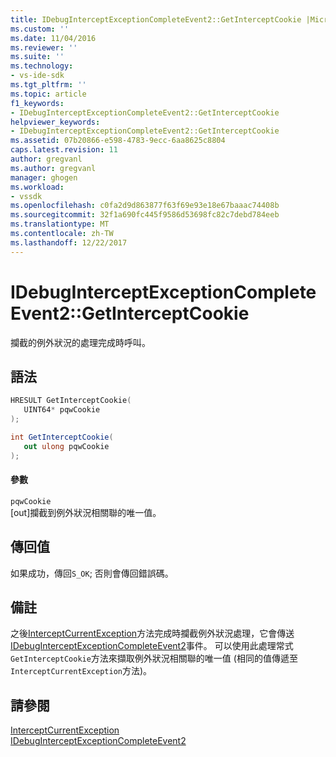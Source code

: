```yaml
---
title: IDebugInterceptExceptionCompleteEvent2::GetInterceptCookie |Microsoft 文件
ms.custom: ''
ms.date: 11/04/2016
ms.reviewer: ''
ms.suite: ''
ms.technology:
- vs-ide-sdk
ms.tgt_pltfrm: ''
ms.topic: article
f1_keywords:
- IDebugInterceptExceptionCompleteEvent2::GetInterceptCookie
helpviewer_keywords:
- IDebugInterceptExceptionCompleteEvent2::GetInterceptCookie
ms.assetid: 07b20866-e598-4783-9ecc-6aa8625c8804
caps.latest.revision: 11
author: gregvanl
ms.author: gregvanl
manager: ghogen
ms.workload:
- vssdk
ms.openlocfilehash: c0fa2d9d863877f63f69e93e18e67baaac74408b
ms.sourcegitcommit: 32f1a690fc445f9586d53698fc82c7debd784eeb
ms.translationtype: MT
ms.contentlocale: zh-TW
ms.lasthandoff: 12/22/2017
---
```

# <a name="idebuginterceptexceptioncompleteevent2getinterceptcookie"></a>IDebugInterceptExceptionCompleteEvent2::GetInterceptCookie
攔截的例外狀況的處理完成時呼叫。  
  
## <a name="syntax"></a>語法  
  
```cpp  
HRESULT GetInterceptCookie(  
   UINT64* pqwCookie  
);  
```  
  
```csharp  
int GetInterceptCookie(  
   out ulong pqwCookie  
);  
```  
  
#### <a name="parameters"></a>參數  
 `pqwCookie`  
 [out]攔截到例外狀況相關聯的唯一值。  
  
## <a name="return-value"></a>傳回值  
 如果成功，傳回`S_OK`; 否則會傳回錯誤碼。  
  
## <a name="remarks"></a>備註  
 之後[InterceptCurrentException](../../../extensibility/debugger/reference/idebugstackframe3-interceptcurrentexception.md)方法完成時攔截例外狀況處理，它會傳送[IDebugInterceptExceptionCompleteEvent2](../../../extensibility/debugger/reference/idebuginterceptexceptioncompleteevent2.md)事件。 可以使用此處理常式`GetInterceptCookie`方法來擷取例外狀況相關聯的唯一值 (相同的值傳遞至`InterceptCurrentException`方法)。  
  
## <a name="see-also"></a>請參閱  
 [InterceptCurrentException](../../../extensibility/debugger/reference/idebugstackframe3-interceptcurrentexception.md)   
 [IDebugInterceptExceptionCompleteEvent2](../../../extensibility/debugger/reference/idebuginterceptexceptioncompleteevent2.md)